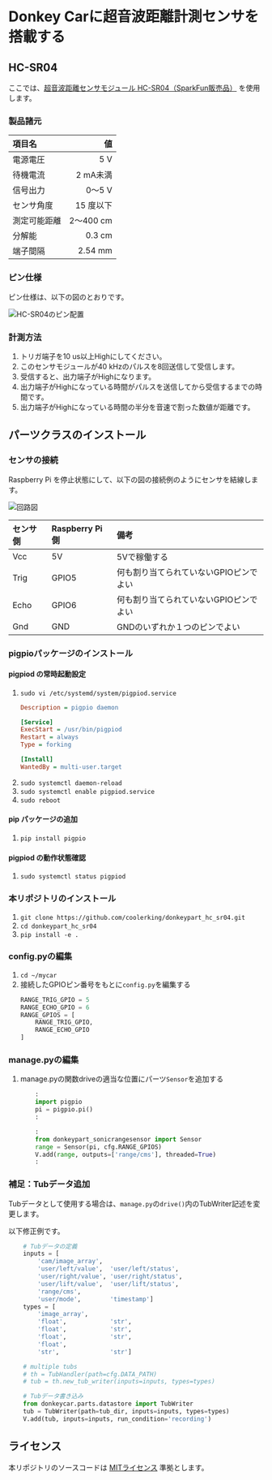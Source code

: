 # Donkey Carに超音波距離計測センサを搭載する

## HC-SR04

ここでは、[超音波距離センサモジュール HC-SR04（SparkFun販売品）](https://www.switch-science.com/catalog/2860/) を使用します。

### 製品諸元

| 項目名 | 値 |
|:-----|--:|
| 電源電圧 | 5 V |
| 待機電流 | 2 mA未満 |
| 信号出力 | 0～5 V |
| センサ角度 | 15 度以下 |
| 測定可能距離 | 2～400 cm |
| 分解能 | 0.3 cm |
| 端子間隔 | 2.54 mm |

### ピン仕様

ピン仕様は、以下の図のとおりです。

![HC-SR04のピン配置](./assets/hc-sr04.png)

### 計測方法

1. トリガ端子を10 us以上Highにしてください。
2. このセンサモジュールが40 kHzのパルスを8回送信して受信します。
3. 受信すると、出力端子がHighになります。
4. 出力端子がHighになっている時間がパルスを送信してから受信するまでの時間です。
5. 出力端子がHighになっている時間の半分を音速で割った数値が距離です。

## パーツクラスのインストール

### センサの接続

Raspberry Pi を停止状態にして、以下の図の接続例のようにセンサを結線します。

![回路図](./assets/circuit.png)

|センサ側|Raspberry Pi側|備考|
|:------|:-------------|:---|
|Vcc|5V|5Vで稼働する|
|Trig|GPIO5|何も割り当てられていないGPIOピンでよい|
|Echo|GPIO6|何も割り当てられていないGPIOピンでよい|
|Gnd|GND|GNDのいずれか１つのピンでよい|


### pigpioパッケージのインストール

#### pigpiod の常時起動設定

1. `sudo vi /etc/systemd/system/pigpiod.service`
   ```ini
   Description = pigpio daemon
   
   [Service]
   ExecStart = /usr/bin/pigpiod
   Restart = always
   Type = forking
   
   [Install]
   WantedBy = multi-user.target
   ```
2. `sudo systemctl daemon-reload`
3. `sudo systemctl enable pigpiod.service`
4. `sudo reboot`

#### pip パッケージの追加

1. `pip install pigpio`

#### pigpiod の動作状態確認

1. `sudo systemctl status pigpiod`

### 本リポジトリのインストール

1. `git clone https://github.com/coolerking/donkeypart_hc_sr04.git`
2. `cd donkeypart_hc_sr04`
3. `pip install -e .`


### config.pyの編集

1. `cd ~/mycar`
2. 接続したGPIOピン番号をもとに`config.py`を編集する
   ```python
   RANGE_TRIG_GPIO = 5
   RANGE_ECHO_GPIO = 6
   RANGE_GPIOS = [
       RANGE_TRIG_GPIO,
       RANGE_ECHO_GPIO
   ]
   ```

### manage.pyの編集
1. manage.pyの関数driveの適当な位置にパーツ`Sensor`を追加する
   ```python
       :
       import pigpio
       pi = pigpio.pi()
       :

       :
       from donkeypart_sonicrangesensor import Sensor
       range = Sensor(pi, cfg.RANGE_GPIOS)
       V.add(range, outputs=['range/cms'], threaded=True)
       :
   ```

### 補足：Tubデータ追加

Tubデータとして使用する場合は、`manage.py`の`drive()`内のTubWriter記述を変更します。


以下修正例です。

```python
    # Tubデータの定義
    inputs = [
        'cam/image_array', 
        'user/left/value',  'user/left/status', 
        'user/right/value', 'user/right/status', 
        'user/lift/value',  'user/lift/status', 
        'range/cms',
        'user/mode',        'timestamp']
    types = [
        'image_array',
        'float',            'str',
        'float',            'str', 
        'float',            'str',
        'float',
        'str',              'str']

    # multiple tubs
    # th = TubHandler(path=cfg.DATA_PATH)
    # tub = th.new_tub_writer(inputs=inputs, types=types)

    # Tubデータ書き込み
    from donkeycar.parts.datastore import TubWriter
    tub = TubWriter(path=tub_dir, inputs=inputs, types=types)
    V.add(tub, inputs=inputs, run_condition='recording')
```

## ライセンス

本リポジトリのソースコードは [MITライセンス](./LISENSE) 準拠とします。